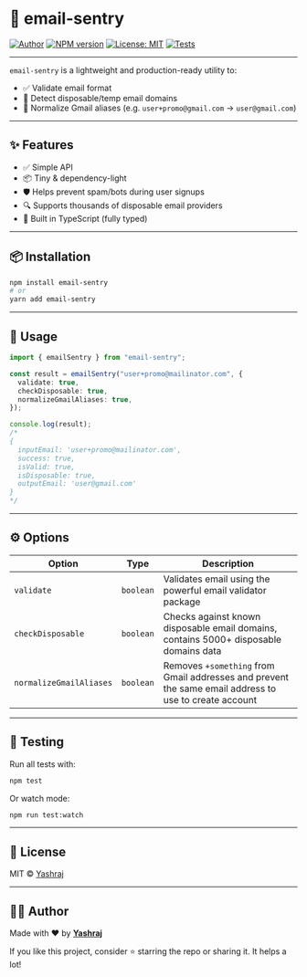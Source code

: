 # 📧 email-sentry

[![Author](https://img.shields.io/badge/Author-@ameghcoder-blue?logo=github)](https://github.com/ameghcoder)
[![NPM version](https://img.shields.io/npm/v/email-sentry?color=blue&label=npm)](https://www.npmjs.com/package/email-sentry)
[![License: MIT](https://img.shields.io/badge/License-MIT-green.svg)](./LICENSE)
[![Tests](https://github.com/yourusername/email-sentry/actions/workflows/test.yml/badge.svg)](https://github.com/yourusername/email-sentry/actions/workflows/test.yml)

---

`email-sentry` is a lightweight and production-ready utility to:

- ✅ Validate email format
- 🚫 Detect disposable/temp email domains
- 📩 Normalize Gmail aliases (e.g. `user+promo@gmail.com` → `user@gmail.com`)

---

## ✨ Features

- ✅ Simple API
- 📦 Tiny & dependency-light
- 🛡️ Helps prevent spam/bots during user signups
- 🔍 Supports thousands of disposable email providers
- 🔧 Built in TypeScript (fully typed)

---

## 📦 Installation

```bash
npm install email-sentry
# or
yarn add email-sentry
```

---

## 🚀 Usage

```ts
import { emailSentry } from "email-sentry";

const result = emailSentry("user+promo@mailinator.com", {
  validate: true,
  checkDisposable: true,
  normalizeGmailAliases: true,
});

console.log(result);
/*
{
  inputEmail: 'user+promo@mailinator.com',
  success: true,
  isValid: true,
  isDisposable: true,
  outputEmail: 'user@gmail.com'
}
*/
```

---

## ⚙️ Options

| Option                | Type      | Description                                       |
|------------------------|-----------|---------------------------------------------------|
| `validate`             | `boolean` | Validates email using the powerful email validator package   |
| `checkDisposable`      | `boolean` | Checks against known disposable email domains, contains 5000+ disposable domains data   |
| `normalizeGmailAliases` | `boolean` | Removes `+something` from Gmail addresses and prevent the same email address to use to create account         |

---

## 🧪 Testing

Run all tests with:

```bash
npm test
```

Or watch mode:

```bash
npm run test:watch
```

---

## 📄 License

MIT © [Yashraj](https://github.com/ameghcoder)

---

## 🙋‍♂️ Author

Made with ❤️ by [**Yashraj**](https://github.com/ameghcoder)

If you like this project, consider ⭐️ starring the repo or sharing it. It helps a lot!

